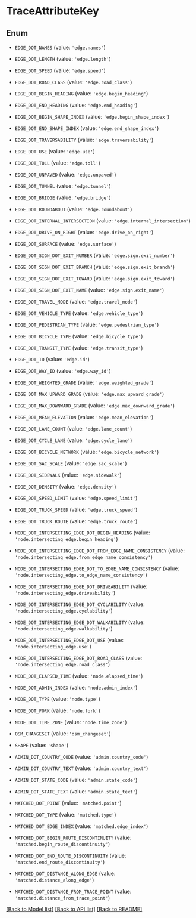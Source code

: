 # TraceAttributeKey


## Enum

* `EDGE_DOT_NAMES` (value: `'edge.names'`)

* `EDGE_DOT_LENGTH` (value: `'edge.length'`)

* `EDGE_DOT_SPEED` (value: `'edge.speed'`)

* `EDGE_DOT_ROAD_CLASS` (value: `'edge.road_class'`)

* `EDGE_DOT_BEGIN_HEADING` (value: `'edge.begin_heading'`)

* `EDGE_DOT_END_HEADING` (value: `'edge.end_heading'`)

* `EDGE_DOT_BEGIN_SHAPE_INDEX` (value: `'edge.begin_shape_index'`)

* `EDGE_DOT_END_SHAPE_INDEX` (value: `'edge.end_shape_index'`)

* `EDGE_DOT_TRAVERSABILITY` (value: `'edge.traversability'`)

* `EDGE_DOT_USE` (value: `'edge.use'`)

* `EDGE_DOT_TOLL` (value: `'edge.toll'`)

* `EDGE_DOT_UNPAVED` (value: `'edge.unpaved'`)

* `EDGE_DOT_TUNNEL` (value: `'edge.tunnel'`)

* `EDGE_DOT_BRIDGE` (value: `'edge.bridge'`)

* `EDGE_DOT_ROUNDABOUT` (value: `'edge.roundabout'`)

* `EDGE_DOT_INTERNAL_INTERSECTION` (value: `'edge.internal_intersection'`)

* `EDGE_DOT_DRIVE_ON_RIGHT` (value: `'edge.drive_on_right'`)

* `EDGE_DOT_SURFACE` (value: `'edge.surface'`)

* `EDGE_DOT_SIGN_DOT_EXIT_NUMBER` (value: `'edge.sign.exit_number'`)

* `EDGE_DOT_SIGN_DOT_EXIT_BRANCH` (value: `'edge.sign.exit_branch'`)

* `EDGE_DOT_SIGN_DOT_EXIT_TOWARD` (value: `'edge.sign.exit_toward'`)

* `EDGE_DOT_SIGN_DOT_EXIT_NAME` (value: `'edge.sign.exit_name'`)

* `EDGE_DOT_TRAVEL_MODE` (value: `'edge.travel_mode'`)

* `EDGE_DOT_VEHICLE_TYPE` (value: `'edge.vehicle_type'`)

* `EDGE_DOT_PEDESTRIAN_TYPE` (value: `'edge.pedestrian_type'`)

* `EDGE_DOT_BICYCLE_TYPE` (value: `'edge.bicycle_type'`)

* `EDGE_DOT_TRANSIT_TYPE` (value: `'edge.transit_type'`)

* `EDGE_DOT_ID` (value: `'edge.id'`)

* `EDGE_DOT_WAY_ID` (value: `'edge.way_id'`)

* `EDGE_DOT_WEIGHTED_GRADE` (value: `'edge.weighted_grade'`)

* `EDGE_DOT_MAX_UPWARD_GRADE` (value: `'edge.max_upward_grade'`)

* `EDGE_DOT_MAX_DOWNWARD_GRADE` (value: `'edge.max_downward_grade'`)

* `EDGE_DOT_MEAN_ELEVATION` (value: `'edge.mean_elevation'`)

* `EDGE_DOT_LANE_COUNT` (value: `'edge.lane_count'`)

* `EDGE_DOT_CYCLE_LANE` (value: `'edge.cycle_lane'`)

* `EDGE_DOT_BICYCLE_NETWORK` (value: `'edge.bicycle_network'`)

* `EDGE_DOT_SAC_SCALE` (value: `'edge.sac_scale'`)

* `EDGE_DOT_SIDEWALK` (value: `'edge.sidewalk'`)

* `EDGE_DOT_DENSITY` (value: `'edge.density'`)

* `EDGE_DOT_SPEED_LIMIT` (value: `'edge.speed_limit'`)

* `EDGE_DOT_TRUCK_SPEED` (value: `'edge.truck_speed'`)

* `EDGE_DOT_TRUCK_ROUTE` (value: `'edge.truck_route'`)

* `NODE_DOT_INTERSECTING_EDGE_DOT_BEGIN_HEADING` (value: `'node.intersecting_edge.begin_heading'`)

* `NODE_DOT_INTERSECTING_EDGE_DOT_FROM_EDGE_NAME_CONSISTENCY` (value: `'node.intersecting_edge.from_edge_name_consistency'`)

* `NODE_DOT_INTERSECTING_EDGE_DOT_TO_EDGE_NAME_CONSISTENCY` (value: `'node.intersecting_edge.to_edge_name_consistency'`)

* `NODE_DOT_INTERSECTING_EDGE_DOT_DRIVEABILITY` (value: `'node.intersecting_edge.driveability'`)

* `NODE_DOT_INTERSECTING_EDGE_DOT_CYCLABILITY` (value: `'node.intersecting_edge.cyclability'`)

* `NODE_DOT_INTERSECTING_EDGE_DOT_WALKABILITY` (value: `'node.intersecting_edge.walkability'`)

* `NODE_DOT_INTERSECTING_EDGE_DOT_USE` (value: `'node.intersecting_edge.use'`)

* `NODE_DOT_INTERSECTING_EDGE_DOT_ROAD_CLASS` (value: `'node.intersecting_edge.road_class'`)

* `NODE_DOT_ELAPSED_TIME` (value: `'node.elapsed_time'`)

* `NODE_DOT_ADMIN_INDEX` (value: `'node.admin_index'`)

* `NODE_DOT_TYPE` (value: `'node.type'`)

* `NODE_DOT_FORK` (value: `'node.fork'`)

* `NODE_DOT_TIME_ZONE` (value: `'node.time_zone'`)

* `OSM_CHANGESET` (value: `'osm_changeset'`)

* `SHAPE` (value: `'shape'`)

* `ADMIN_DOT_COUNTRY_CODE` (value: `'admin.country_code'`)

* `ADMIN_DOT_COUNTRY_TEXT` (value: `'admin.country_text'`)

* `ADMIN_DOT_STATE_CODE` (value: `'admin.state_code'`)

* `ADMIN_DOT_STATE_TEXT` (value: `'admin.state_text'`)

* `MATCHED_DOT_POINT` (value: `'matched.point'`)

* `MATCHED_DOT_TYPE` (value: `'matched.type'`)

* `MATCHED_DOT_EDGE_INDEX` (value: `'matched.edge_index'`)

* `MATCHED_DOT_BEGIN_ROUTE_DISCONTINUITY` (value: `'matched.begin_route_discontinuity'`)

* `MATCHED_DOT_END_ROUTE_DISCONTINUITY` (value: `'matched.end_route_discontinuity'`)

* `MATCHED_DOT_DISTANCE_ALONG_EDGE` (value: `'matched.distance_along_edge'`)

* `MATCHED_DOT_DISTANCE_FROM_TRACE_POINT` (value: `'matched.distance_from_trace_point'`)

[[Back to Model list]](../README.md#documentation-for-models) [[Back to API list]](../README.md#documentation-for-api-endpoints) [[Back to README]](../README.md)


